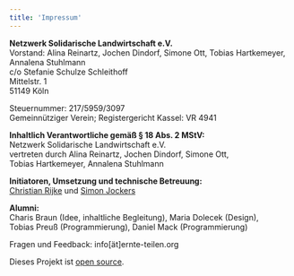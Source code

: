 ```yaml
---
title: 'Impressum'
---
```


**Netzwerk Solidarische Landwirtschaft e.V.**\
Vorstand: Alina Reinartz, Jochen Dindorf, Simone Ott, Tobias Hartkemeyer, Annalena Stuhlmann\
c/o Stefanie Schulze Schleithoff\
Mittelstr. 1\
51149 Köln

Steuernummer: 217/5959/3097\
Gemeinnütziger Verein; Registergericht Kassel: VR 4941

**Inhaltlich Verantwortliche gemäß § 18 Abs. 2 MStV:**\
Netzwerk Solidarische Landwirtschaft e.V.\
vertreten durch Alina&nbsp;Reinartz, Jochen&nbsp;Dindorf, Simone&nbsp;Ott, Tobias&nbsp;Hartkemeyer, Annalena&nbsp;Stuhlmann

**Initiatoren, Umsetzung und technische Betreuung:**\
[Christian Rijke](https://christianrijke.de/) und [Simon Jockers](https://simonjockers.de/)

**Alumni:**\
Charis&nbsp;Braun&nbsp;(Idee,&nbsp;inhaltliche&nbsp;Begleitung), Maria&nbsp;Dolecek&nbsp;(Design), Tobias&nbsp;Preuß&nbsp;(Programmierung), Daniel&nbsp;Mack&nbsp;(Programmierung)

Fragen und Feedback: info[ät]ernte-teilen.org

Dieses Projekt ist [open source](https://github.com/teikei).
